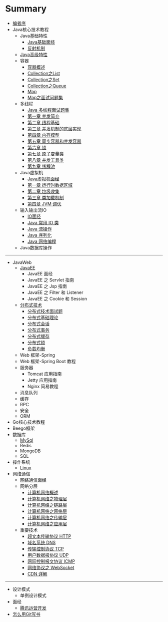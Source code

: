# Summary

* [编者序](README.md)
* Java核心技术教程
    * Java基础特性
        * [Java基础面经](javacore/basics/basics.md)
        * [反射机制](javacore/basics/java反射.md)
    * [Java高级特性](javacore/advanced.md)
    * 容器
        * [容器概述](javacore/container/container.md)
        * [Collection之List](javacore/container/container-list.md)
        * [Collection之Set](javacore/container/container-set.md)
        * [Collection之Queue](javacore/container/container-queue.md)
        * [Map](javacore/container/container-map.md)
        * [Map之面试问题集](javacore/container/container-map2.md)
    * 多线程
        * [Java 多线程面试题集](javacore/concurrent/Java多线程面试题集.md)
        * [第一章 并发简介](javacore/concurrent/并发简介.md)
        * [第二章 线程基础](javacore/concurrent/线程基础.md)
        * [第三章 并发机制的底层实现](javacore/concurrent/并发机制的底层实现.md)
        * [第四章 内存模型](javacore/concurrent/内存模型.md)
        * [第五章 同步容器和并发容器](javacore/concurrent/同步容器和并发容器.md)
        * [第六章 锁](javacore/concurrent/锁.md)
        * [第七章 原子变量类](javacore/concurrent/原子变量类.md)
        * [第八章 并发工具类](javacore/concurrent/并发工具类.md)
        * [第九章 线程池](javacore/concurrent/线程池.md)
    * Java虚拟机
        * [Java虚拟机面经](javacore/jvm/jvm-interview.md)
        * [第一章 运行时数据区域](javacore/jvm/jvm-memory.md)
        * [第二章 垃圾收集](javacore/jvm/jvm-gc.md)
        * [第三章 类加载机制](javacore/jvm/jvm-class-loader.md)
        * [第四章 JVM 调优](javacore/jvm/jvm-performance.md)
    * 输入输出流IO
        * [IO面经](javacore/io/io.md)
        * [Java 常用 IO 类](javacore/io/Java常用IO类.md)
        * [Java 流操作](javacore/io/Java流操作.md)
        * [Java 序列化](javacore/io/Java序列化.md)
        * [Java 网络编程](javacore/io/Java网络编程.md)
    * Java数据库操作

-----
* JavaWeb
    * [JavaEE](javaweb/javaee.md)
        * JavaEE 面经
        * JavaEE 之 Servlet 指南
        * JavaEE 之 Jsp 指南
        * JavaEE 之 Filter 和 Listener
        * JavaEE 之 Cookie 和 Session
    * [分布式技术](javaweb/distributed/distributed.md)
        * [分布式技术面试题](javaweb/distributed/distributed.md)
        * [分布式基础理论](javaweb/distributed/distributed.md)
        * [分布式会话](javaweb/distributed/distributed.md)
        * [分布式事务](javaweb/distributed/distributed.md)
        * [分布式缓存](javaweb/distributed/distributed.md)
        * [分布式锁](javaweb/distributed/distributed.md)
        * [负载均衡](javaweb/distributed/distributed.md)
    * Web 框架-Spring
    * Web 框架-Spring Boot 教程
    * 服务器
        * Tomcat 应用指南
        * Jetty 应用指南
        * Nginx 简易教程
    * 消息队列
    * 缓存
    * RPC
    * 安全
    * ORM
* Go核心技术教程
* Beego框架
* 数据库
    * [MySql](database/database.md)
    * Redis
    * MongoDB
    * SQL
* 操作系统
    * [Linux](linux/linux.md)
* 网络通信
    * [网络通信面经](network/network-interview.md)
    * 网络分层
        * [计算机网络概述](network/network-guide.md)
        * [计算机网络之物理层](network/network-physical.md)
        * [计算机网络之链路层](network/network-data-link.md)
        * [计算机网络之网络层](network/network-network.md)
        * [计算机网络之传输层](network/network-transport.md)
        * [计算机网络之应用层](network/network-application.md)
    * 重要技术
        * [超文本传输协议 HTTP](network/http.md)
        * [域名系统 DNS](network/dns.md)
        * [传输控制协议 TCP](network/tcp.md)
        * [用户数据报协议 UDP](network/udp.md)
        * [网际控制报文协议 ICMP](network/icmp.md)
        * [网络协议之 WebSocket](network/websocket.md)
        * [CDN 详解](network/cdn.md)

-----
* 设计模式
    * 单例设计模式​
* 面经
    * [腾讯运营开发](mianjing/tengxunyunyingkaifa.md)
* [怎么用Git写书](怎么用Git写书.md)

